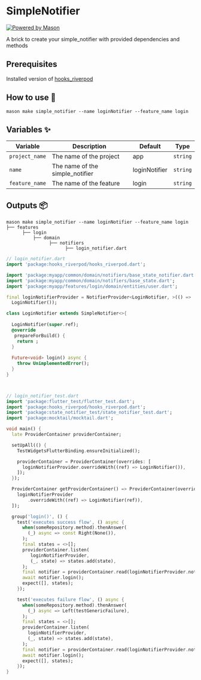 # SimpleNotifier

[![Powered by Mason](https://img.shields.io/endpoint?url=https%3A%2F%2Ftinyurl.com%2Fmason-badge)](https://github.com/felangel/mason)

A brick to create your simple_notifier with provided dependencies and methods

## Prerequisites

Installed version of [hooks_riverpod](https://pub.dev/packages/hooks_riverpod)

## How to use 🚀

```
mason make simple_notifier --name loginNotifier --feature_name login
```

## Variables ✨

| Variable       | Description                     | Default       | Type     |
| -------------- | ------------------------------- | ------------- | -------- |
| `project_name` | The name of the project         | app           | `string` |
| `name`         | The name of the simple_notifier | loginNotifier | `string` |
| `feature_name` | The name of the feature         | login         | `string` |

## Outputs 📦

```
mason make simple_notifier --name loginNotifier --feature_name login
├── features
      ├── login
          ├── domain
                ├── notifiers
                      ├── login_notifier.dart
```

```dart
// login_notifier.dart
import 'package:hooks_riverpod/hooks_riverpod.dart';

import 'package:myapp/common/domain/notifiers/base_state_notifier.dart';
import 'package:myapp/common/domain/notifiers/base_state.dart';
import 'package:myapp/features/login/domain/entities/user.dart';

final loginNotifierProvider = NotifierProvider<LoginNotifier, >(() => 
  LoginNotifier());

class LoginNotifier extends SimpleNotifier<>{
  
  LoginNotifier(super.ref);
  @override
   prepareForBuild() {
    return ;
  }
  
  Future<void> login() async {
    throw UnimplementedError();
  }
}



// login_notifier_test.dart
import 'package:flutter_test/flutter_test.dart';
import 'package:hooks_riverpod/hooks_riverpod.dart';
import 'package:state_notifier_test/state_notifier_test.dart';
import 'package:mocktail/mocktail.dart';

void main() {
  late ProviderContainer providerContainer;

  setUpAll(() {
    TestWidgetsFlutterBinding.ensureInitialized();

    providerContainer = ProviderContainer(overrides: [
      loginNotifierProvider.overrideWith((ref) => LoginNotifier()),
    ]);
  });

  ProviderContainer getProviderContainer() => ProviderContainer(overrides: [
    loginNotifierProvider
        .overrideWith((ref) => LoginNotifier(ref)),
  ]);

  group('login()', () {
    test('executes success flow', () async {
      when(someRepository.method).thenAnswer(
        (_) async => const Right(None()),
      );
      final states = <>[];
      providerContainer.listen(
         loginNotifierProvider,
         (_, state) => states.add(state),
      );
      final notifier = providerContainer.read(loginNotifierProvider.notifier);
      await notifier.login();
      expect([], states);
    });

    test('executes failure flow', () async {
      when(someRepository.method).thenAnswer(
        (_) async => Left(testGenericFailure),
      );
      final states = <>[];
      providerContainer.listen(
        loginNotifierProvider,
        (_, state) => states.add(state),
      );
      final notifier = providerContainer.read(loginNotifierProvider.notifier);
      await notifier.login();
      expect([], states);
    });
}
```

